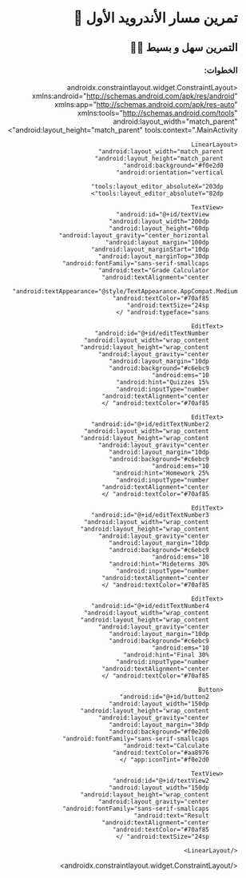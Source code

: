 <div dir = "rtl">

#  تمرين مسار الأندرويد الأول 💚
## التمرين سهل و بسيط 💪🏻

### الخطوات:




<?xml version="1.0" encoding="utf-8"?>
<androidx.constraintlayout.widget.ConstraintLayout xmlns:android="http://schemas.android.com/apk/res/android"
    xmlns:app="http://schemas.android.com/apk/res-auto"
    xmlns:tools="http://schemas.android.com/tools"
    android:layout_width="match_parent"
    android:layout_height="match_parent"
    tools:context=".MainActivity">

    <LinearLayout
        android:layout_width="match_parent"
        android:layout_height="match_parent"
        android:background="#f0e2d0"
        android:orientation="vertical"

        tools:layout_editor_absoluteX="203dp"
        tools:layout_editor_absoluteY="82dp">

        <TextView
            android:id="@+id/textView"
            android:layout_width="200dp"
            android:layout_height="60dp"
            android:layout_gravity="center_horizontal"
            android:layout_margin="100dp"
            android:layout_marginStart="10dp"
            android:layout_marginTop="30dp"
            android:fontFamily="sans-serif-smallcaps"
            android:text="Grade Calculator"
            android:textAlignment="center"
            android:textAppearance="@style/TextAppearance.AppCompat.Medium"
            android:textColor="#70af85"
            android:textSize="24sp"
            android:typeface="sans" />

        <EditText
            android:id="@+id/editTextNumber"
            android:layout_width="wrap_content"
            android:layout_height="wrap_content"
            android:layout_gravity="center"
            android:layout_margin="10dp"
            android:background="#c6ebc9"
            android:ems="10"
            android:hint="Quizzes 15%"
            android:inputType="number"
            android:textAlignment="center"
            android:textColor="#70af85" />

        <EditText
            android:id="@+id/editTextNumber2"
            android:layout_width="wrap_content"
            android:layout_height="wrap_content"
            android:layout_gravity="center"
            android:layout_margin="10dp"
            android:background="#c6ebc9"
            android:ems="10"
            android:hint="Homework 25%"
            android:inputType="number"
            android:textAlignment="center"
            android:textColor="#70af85" />

        <EditText
            android:id="@+id/editTextNumber3"
            android:layout_width="wrap_content"
            android:layout_height="wrap_content"
            android:layout_gravity="center"
            android:layout_margin="10dp"
            android:background="#c6ebc9"
            android:ems="10"
            android:hint="Mideterms 30%"
            android:inputType="number"
            android:textAlignment="center"
            android:textColor="#70af85" />

        <EditText
            android:id="@+id/editTextNumber4"
            android:layout_width="wrap_content"
            android:layout_height="wrap_content"
            android:layout_gravity="center"
            android:layout_margin="10dp"
            android:background="#c6ebc9"
            android:ems="10"
            android:hint="Final 30%"
            android:inputType="number"
            android:textAlignment="center"
            android:textColor="#70af85" />

        <Button
            android:id="@+id/button2"
            android:layout_width="150dp"
            android:layout_height="wrap_content"
            android:layout_gravity="center"
            android:layout_margin="30dp"
            android:background="#f0e2d0"
            android:fontFamily="sans-serif-smallcaps"
            android:text="Calculate"
            android:textColor="#aa8976"
            app:iconTint="#f0e2d0" />

        <TextView
            android:id="@+id/textView2"
            android:layout_width="150dp"
            android:layout_height="wrap_content"
            android:layout_gravity="center"
            android:fontFamily="sans-serif-smallcaps"
            android:text="Result"
            android:textAlignment="center"
            android:textColor="#70af85"
            android:textSize="24sp" />

    </LinearLayout>

</androidx.constraintlayout.widget.ConstraintLayout>

</div>
